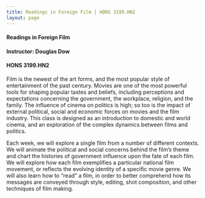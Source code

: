```yaml
---
title: Readings in Foreign Film | HONS 3199.HN2
layout: page
---
```


#### Readings in Foreign Film

#### Instructor: Douglas Dow

#### HONS 3199.HN2

Film is the newest of the art forms, and the most popular style of entertainment of the
past century. Movies are one of the most powerful tools for shaping popular
tastes and beliefs, including perceptions and expectations concerning the
government, the workplace, religion, and the family. The influence of cinema on
politics is high; so too is the impact of external political, social and economic
forces on movies and the film industry. This class is designed as an
introduction to domestic and world cinema, and an exploration of the complex
dynamics between films and politics. 

Each week, we will explore a single film from a number of different contexts. We will animate
the political and social concerns behind the film’s theme and chart the
histories of government influence upon the fate of each film. We will explore
how each film exemplifies a particular national film movement, or reflects the
evolving identity of a specific movie genre. We will also learn how to “read” a
film, in order to better comprehend how its messages are conveyed through
style, editing, shot composition, and other techniques of film making. 

